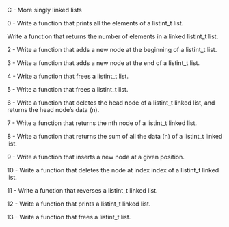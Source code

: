 C - More singly linked lists

0 - Write a function that prints all the elements of a listint_t list.

Write a function that returns the number of elements in a linked listint_t list.

2 - Write a function that adds a new node at the beginning of a listint_t list.

3 - Write a function that adds a new node at the end of a listint_t list.

4 - Write a function that frees a listint_t list.

5 - Write a function that frees a listint_t list.

6 - Write a function that deletes the head node of a listint_t linked list, and returns the head node’s data (n).

7 - Write a function that returns the nth node of a listint_t linked list.

8 - Write a function that returns the sum of all the data (n) of a listint_t linked list.

9 - Write a function that inserts a new node at a given position.

10 - Write a function that deletes the node at index index of a listint_t linked list.

11 - Write a function that reverses a listint_t linked list.

12 - Write a function that prints a listint_t linked list.

13 - Write a function that frees a listint_t list.

